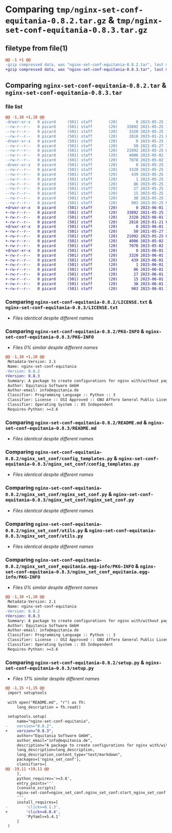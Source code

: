 # Comparing `tmp/nginx-set-conf-equitania-0.8.2.tar.gz` & `tmp/nginx-set-conf-equitania-0.8.3.tar.gz`

## filetype from file(1)

```diff
@@ -1 +1 @@
-gzip compressed data, was "nginx-set-conf-equitania-0.8.2.tar", last modified: Thu May 25 10:00:06 2023, max compression
+gzip compressed data, was "nginx-set-conf-equitania-0.8.3.tar", last modified: Thu Jun  1 11:54:45 2023, max compression
```

## Comparing `nginx-set-conf-equitania-0.8.2.tar` & `nginx-set-conf-equitania-0.8.3.tar`

### file list

```diff
@@ -1,18 +1,18 @@
-drwxr-xr-x   0 picard     (501) staff       (20)        0 2023-05-25 10:00:06.865710 nginx-set-conf-equitania-0.8.2/
--rw-r--r--   0 picard     (501) staff       (20)    33892 2021-05-25 14:23:55.000000 nginx-set-conf-equitania-0.8.2/LICENSE.txt
--rw-r--r--   0 picard     (501) staff       (20)     3320 2023-05-25 10:00:06.865259 nginx-set-conf-equitania-0.8.2/PKG-INFO
--rw-r--r--   0 picard     (501) staff       (20)     2818 2023-01-21 08:58:48.000000 nginx-set-conf-equitania-0.8.2/README.md
-drwxr-xr-x   0 picard     (501) staff       (20)        0 2023-05-25 10:00:06.859965 nginx-set-conf-equitania-0.8.2/nginx_set_conf/
--rw-r--r--   0 picard     (501) staff       (20)       50 2021-05-27 17:15:29.000000 nginx-set-conf-equitania-0.8.2/nginx_set_conf/__init__.py
--rw-r--r--   0 picard     (501) staff       (20)    21092 2023-05-25 09:54:50.000000 nginx-set-conf-equitania-0.8.2/nginx_set_conf/config_templates.py
--rw-r--r--   0 picard     (501) staff       (20)     4006 2023-05-02 13:29:17.000000 nginx-set-conf-equitania-0.8.2/nginx_set_conf/nginx_set_conf.py
--rw-r--r--   0 picard     (501) staff       (20)     7078 2023-05-02 13:16:56.000000 nginx-set-conf-equitania-0.8.2/nginx_set_conf/utils.py
-drwxr-xr-x   0 picard     (501) staff       (20)        0 2023-05-25 10:00:06.864196 nginx-set-conf-equitania-0.8.2/nginx_set_conf_equitania.egg-info/
--rw-r--r--   0 picard     (501) staff       (20)     3320 2023-05-25 10:00:06.000000 nginx-set-conf-equitania-0.8.2/nginx_set_conf_equitania.egg-info/PKG-INFO
--rw-r--r--   0 picard     (501) staff       (20)      439 2023-05-25 10:00:06.000000 nginx-set-conf-equitania-0.8.2/nginx_set_conf_equitania.egg-info/SOURCES.txt
--rw-r--r--   0 picard     (501) staff       (20)        1 2023-05-25 10:00:06.000000 nginx-set-conf-equitania-0.8.2/nginx_set_conf_equitania.egg-info/dependency_links.txt
--rw-r--r--   0 picard     (501) staff       (20)       86 2023-05-25 10:00:06.000000 nginx-set-conf-equitania-0.8.2/nginx_set_conf_equitania.egg-info/entry_points.txt
--rw-r--r--   0 picard     (501) staff       (20)       27 2023-05-25 10:00:06.000000 nginx-set-conf-equitania-0.8.2/nginx_set_conf_equitania.egg-info/requires.txt
--rw-r--r--   0 picard     (501) staff       (20)       15 2023-05-25 10:00:06.000000 nginx-set-conf-equitania-0.8.2/nginx_set_conf_equitania.egg-info/top_level.txt
--rw-r--r--   0 picard     (501) staff       (20)       38 2023-05-25 10:00:06.865782 nginx-set-conf-equitania-0.8.2/setup.cfg
--rw-r--r--   0 picard     (501) staff       (20)      903 2023-05-25 09:46:50.000000 nginx-set-conf-equitania-0.8.2/setup.py
+drwxr-xr-x   0 picard     (501) staff       (20)        0 2023-06-01 11:54:45.594727 nginx-set-conf-equitania-0.8.3/
+-rw-r--r--   0 picard     (501) staff       (20)    33892 2021-05-25 14:23:55.000000 nginx-set-conf-equitania-0.8.3/LICENSE.txt
+-rw-r--r--   0 picard     (501) staff       (20)     3320 2023-06-01 11:54:45.594399 nginx-set-conf-equitania-0.8.3/PKG-INFO
+-rw-r--r--   0 picard     (501) staff       (20)     2818 2023-01-21 08:58:48.000000 nginx-set-conf-equitania-0.8.3/README.md
+drwxr-xr-x   0 picard     (501) staff       (20)        0 2023-06-01 11:54:45.589441 nginx-set-conf-equitania-0.8.3/nginx_set_conf/
+-rw-r--r--   0 picard     (501) staff       (20)       50 2021-05-27 17:15:29.000000 nginx-set-conf-equitania-0.8.3/nginx_set_conf/__init__.py
+-rw-r--r--   0 picard     (501) staff       (20)    21092 2023-05-25 09:54:50.000000 nginx-set-conf-equitania-0.8.3/nginx_set_conf/config_templates.py
+-rw-r--r--   0 picard     (501) staff       (20)     4006 2023-05-02 13:29:17.000000 nginx-set-conf-equitania-0.8.3/nginx_set_conf/nginx_set_conf.py
+-rw-r--r--   0 picard     (501) staff       (20)     7078 2023-05-02 13:16:56.000000 nginx-set-conf-equitania-0.8.3/nginx_set_conf/utils.py
+drwxr-xr-x   0 picard     (501) staff       (20)        0 2023-06-01 11:54:45.593795 nginx-set-conf-equitania-0.8.3/nginx_set_conf_equitania.egg-info/
+-rw-r--r--   0 picard     (501) staff       (20)     3320 2023-06-01 11:54:45.000000 nginx-set-conf-equitania-0.8.3/nginx_set_conf_equitania.egg-info/PKG-INFO
+-rw-r--r--   0 picard     (501) staff       (20)      439 2023-06-01 11:54:45.000000 nginx-set-conf-equitania-0.8.3/nginx_set_conf_equitania.egg-info/SOURCES.txt
+-rw-r--r--   0 picard     (501) staff       (20)        1 2023-06-01 11:54:45.000000 nginx-set-conf-equitania-0.8.3/nginx_set_conf_equitania.egg-info/dependency_links.txt
+-rw-r--r--   0 picard     (501) staff       (20)       86 2023-06-01 11:54:45.000000 nginx-set-conf-equitania-0.8.3/nginx_set_conf_equitania.egg-info/entry_points.txt
+-rw-r--r--   0 picard     (501) staff       (20)       27 2023-06-01 11:54:45.000000 nginx-set-conf-equitania-0.8.3/nginx_set_conf_equitania.egg-info/requires.txt
+-rw-r--r--   0 picard     (501) staff       (20)       15 2023-06-01 11:54:45.000000 nginx-set-conf-equitania-0.8.3/nginx_set_conf_equitania.egg-info/top_level.txt
+-rw-r--r--   0 picard     (501) staff       (20)       38 2023-06-01 11:54:45.594819 nginx-set-conf-equitania-0.8.3/setup.cfg
+-rw-r--r--   0 picard     (501) staff       (20)      903 2023-06-01 11:54:09.000000 nginx-set-conf-equitania-0.8.3/setup.py
```

### Comparing `nginx-set-conf-equitania-0.8.2/LICENSE.txt` & `nginx-set-conf-equitania-0.8.3/LICENSE.txt`

 * *Files identical despite different names*

### Comparing `nginx-set-conf-equitania-0.8.2/PKG-INFO` & `nginx-set-conf-equitania-0.8.3/PKG-INFO`

 * *Files 0% similar despite different names*

```diff
@@ -1,10 +1,10 @@
 Metadata-Version: 2.1
 Name: nginx-set-conf-equitania
-Version: 0.8.2
+Version: 0.8.3
 Summary: A package to create configurations for nginx with/without pagespeed for different web applications
 Author: Equitania Software GmbH
 Author-email: info@equitania.de
 Classifier: Programming Language :: Python :: 3
 Classifier: License :: OSI Approved :: GNU Affero General Public License v3
 Classifier: Operating System :: OS Independent
 Requires-Python: >=3.6
```

### Comparing `nginx-set-conf-equitania-0.8.2/README.md` & `nginx-set-conf-equitania-0.8.3/README.md`

 * *Files identical despite different names*

### Comparing `nginx-set-conf-equitania-0.8.2/nginx_set_conf/config_templates.py` & `nginx-set-conf-equitania-0.8.3/nginx_set_conf/config_templates.py`

 * *Files identical despite different names*

### Comparing `nginx-set-conf-equitania-0.8.2/nginx_set_conf/nginx_set_conf.py` & `nginx-set-conf-equitania-0.8.3/nginx_set_conf/nginx_set_conf.py`

 * *Files identical despite different names*

### Comparing `nginx-set-conf-equitania-0.8.2/nginx_set_conf/utils.py` & `nginx-set-conf-equitania-0.8.3/nginx_set_conf/utils.py`

 * *Files identical despite different names*

### Comparing `nginx-set-conf-equitania-0.8.2/nginx_set_conf_equitania.egg-info/PKG-INFO` & `nginx-set-conf-equitania-0.8.3/nginx_set_conf_equitania.egg-info/PKG-INFO`

 * *Files 0% similar despite different names*

```diff
@@ -1,10 +1,10 @@
 Metadata-Version: 2.1
 Name: nginx-set-conf-equitania
-Version: 0.8.2
+Version: 0.8.3
 Summary: A package to create configurations for nginx with/without pagespeed for different web applications
 Author: Equitania Software GmbH
 Author-email: info@equitania.de
 Classifier: Programming Language :: Python :: 3
 Classifier: License :: OSI Approved :: GNU Affero General Public License v3
 Classifier: Operating System :: OS Independent
 Requires-Python: >=3.6
```

### Comparing `nginx-set-conf-equitania-0.8.2/setup.py` & `nginx-set-conf-equitania-0.8.3/setup.py`

 * *Files 17% similar despite different names*

```diff
@@ -1,15 +1,15 @@
 import setuptools
 
 with open("README.md", "r") as fh:
     long_description = fh.read()
 
 setuptools.setup(
     name="nginx-set-conf-equitania",
-    version="0.8.2",
+    version="0.8.3",
     author="Equitania Software GmbH",
     author_email="info@equitania.de",
     description="A package to create configurations for nginx with/without pagespeed for different web applications",
     long_description=long_description,
     long_description_content_type="text/markdown",
     packages=['nginx_set_conf'],
     classifiers=[
@@ -19,11 +19,11 @@
     ],
     python_requires='>=3.6',
     entry_points='''
     [console_scripts]
     nginx-set-conf=nginx_set_conf.nginx_set_conf:start_nginx_set_conf
     ''',
     install_requires=[
-        'click>=8.1.3',
+        'click>=8.0.4',
         'PyYaml>=5.4.1'
     ]
 )
```

